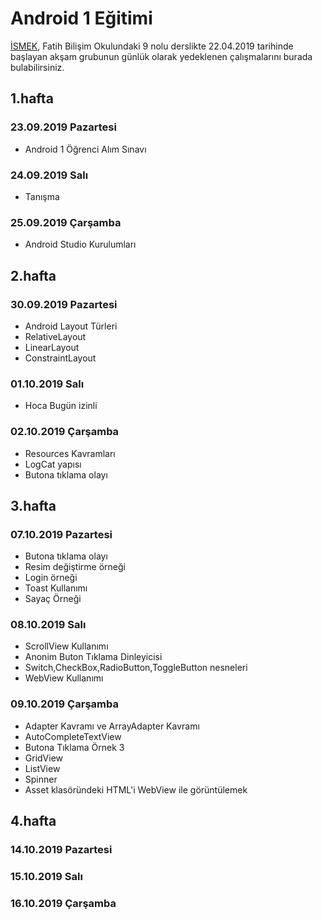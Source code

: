 # Android 1 Eğitimi

[İSMEK](http://ismek.istanbul), Fatih Bilişim Okulundaki 9 nolu derslikte 22.04.2019 tarihinde başlayan akşam grubunun günlük olarak yedeklenen çalışmalarını burada bulabilirsiniz.

## 1.hafta
### 23.09.2019 Pazartesi
- Android 1 Öğrenci Alım Sınavı
### 24.09.2019 Salı
- Tanışma
### 25.09.2019 Çarşamba
- Android Studio Kurulumları

## 2.hafta
### 30.09.2019 Pazartesi
- Android Layout Türleri
- RelativeLayout
- LinearLayout
- ConstraintLayout
### 01.10.2019 Salı
- Hoca Bugün izinli

### 02.10.2019 Çarşamba
- Resources Kavramları
- LogCat yapısı
- Butona tıklama olayı

## 3.hafta
### 07.10.2019 Pazartesi
- Butona tıklama olayı
- Resim değiştirme örneği
- Login örneği
- Toast Kullanımı
- Sayaç Örneği

### 08.10.2019 Salı
- ScrollView Kullanımı
- Anonim Buton Tıklama Dinleyicisi
- Switch,CheckBox,RadioButton,ToggleButton nesneleri
- WebView Kullanımı

### 09.10.2019 Çarşamba
- Adapter Kavramı ve ArrayAdapter Kavramı
- AutoCompleteTextView
- Butona Tıklama Örnek 3
- GridView
- ListView
- Spinner
- Asset klasöründeki HTML'i WebView ile görüntülemek

## 4.hafta
### 14.10.2019 Pazartesi

### 15.10.2019 Salı

### 16.10.2019 Çarşamba
